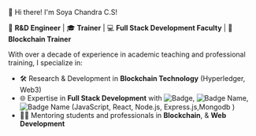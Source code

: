  

👋 Hi there! I'm Soya Chandra C.S!

🔬 **R&D Engineer** | 🎓 **Trainer** | 💻 **Full Stack Development Faculty** | 🔗 **Blockchain Trainer**

With over a decade of experience in academic teaching and professional training, I specialize in:

- 🛠️ Research & Development in **Blockchain Technology** (Hyperledger, Web3)
- 🌐 Expertise in **Full Stack Development**  with ![Badge](https://img.shields.io/badge/JavaScript-F7DF1E.svg?style=for-the-badge&logo=JavaScript&logoColor=black), ![Badge Name](https://img.shields.io/badge/MongoDB-47A248.svg?style=for-the-badge&logo=MongoDB&logoColor=white), ![Badge Name](https://img.shields.io/badge/Node.js-5FA04E.svg?style=for-the-badge&logo=nodedotjs&logoColor=white)
(JavaScript, React, Node.js, Express.js,Mongodb )
- 👩‍🏫 Mentoring students and professionals in **Blockchain**,  & **Web Development**








<!--
**Soyachandra/Soyachandra** is a ✨ _special_ ✨ repository because its `README.md` (this file) appears on your GitHub profile.

Here are some ideas to get you started:

- 🔭 I’m currently working on ...
- 🌱 I’m currently learning ...
- 👯 I’m looking to collaborate on ...
- 🤔 I’m looking for help with ...
- 💬 Ask me about ...
- 📫 How to reach me: ...
- 😄 Pronouns: ...
- ⚡ Fun fact: ...
-->
